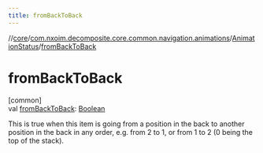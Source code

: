 ```yaml
---
title: fromBackToBack
---
```

//[core](../../../index.html)/[com.nxoim.decomposite.core.common.navigation.animations](../index.html)/[AnimationStatus](index.html)/[fromBackToBack](from-back-to-back.html)



# fromBackToBack



[common]\
val [fromBackToBack](from-back-to-back.html): [Boolean](https://kotlinlang.org/api/latest/jvm/stdlib/kotlin/-boolean/index.html)



This is true when this item is going from a position in the back to another position in the back in any order, e.g. from 2 to 1, or from 1 to 2 (0 being the top of the stack).




